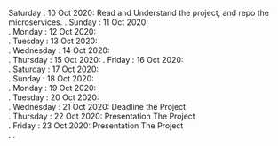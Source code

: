 Saturday : 10 Oct 2020: Read and Understand the project, and repo the microservices.
.
Sunday : 11 Oct 2020:	
.
Monday : 12 Oct 2020:	
.
Tuesday : 13 Oct 2020:	
.
Wednesday : 14 Oct 2020:	
.
Thursday : 15 Oct 2020:	
.
Friday : 16 Oct 2020:	
.
Saturday : 17 Oct 2020: 	
.
Sunday : 18 Oct 2020:	
.
Monday : 19 Oct 2020:	
.
Tuesday : 20 Oct 2020:	
.
Wednesday : 21 Oct 2020: Deadline the Project 	
.
Thursday : 22 Oct 2020: Presentation The Project	
.
Friday : 23 Oct 2020: Presentation The Project	
.
.
